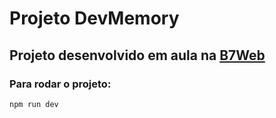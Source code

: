 # Projeto DevMemory

## Projeto desenvolvido em aula na [B7Web](https://b7web.com.br)

### Para rodar o projeto:

`npm run dev`

